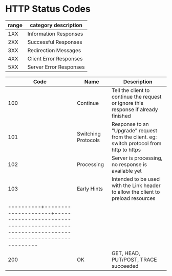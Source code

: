 # HTTP Status Codes

| range | category description   |
| ----- | ---------------------- |
| 1XX   | Information Responses  |
| 2XX   | Successful Responses   |
| 3XX   | Redirection Messages   |
| 4XX   | Client Error Responses |
| 5XX   | Server Error Responses |

| Code     | Name                | Description                                                                              |
| -------- | ------------------- | ---------------------------------------------------------------------------------------- |
| 100      | Continue            | Tell the client to continue the request or ignore this response if already finished      |
| 101      | Switching Protocols | Response to an "Upgrade" request from the client. eg: switch protocol from http to https |
| 102      | Processing          | Server is processing, no response is available yet                                       |
| 103      | Early Hints         | Intended to be used with the Link header to allow the client to preload resources        |
|----------+---------------------+------------------------------------------------------------------------------------------|
| 200      | OK                  | GET, HEAD, PUT/POST, TRACE succeeded                                                     |
